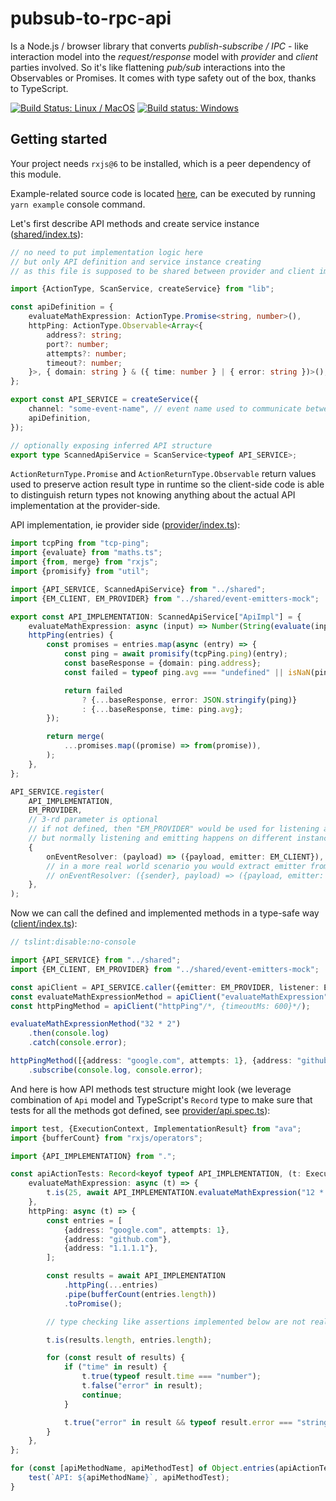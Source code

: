 # pubsub-to-rpc-api

Is a Node.js / browser library that converts _publish-subscribe / IPC_ - like interaction model into the _request/response_ model with _provider_ and _client_ parties involved. So it's like flattening _pub/sub_ interactions into the Observables or Promises. It comes with type safety out of the box, thanks to TypeScript.

[![Build Status: Linux / MacOS](https://travis-ci.org/vladimiry/pubsub-to-rpc-api.svg?branch=master)](https://travis-ci.org/vladimiry/pubsub-to-rpc-api) [![Build status: Windows](https://ci.appveyor.com/api/projects/status/5tk7cwgldmsd5r8n?svg=true)](https://ci.appveyor.com/project/vladimiry/pubsub-to-rpc-api)

## Getting started

Your project needs `rxjs@6` to be installed, which is a peer dependency of this module.

Example-related source code is located [here](src/example/readme), can be executed by running `yarn example` console command.

Let's first describe API methods and create service instance ([shared/index.ts](src/example/readme/shared/index.ts)):
```typescript
// no need to put implementation logic here
// but only API definition and service instance creating
// as this file is supposed to be shared between provider and client implementations

import {ActionType, ScanService, createService} from "lib";

const apiDefinition = {
    evaluateMathExpression: ActionType.Promise<string, number>(),
    httpPing: ActionType.Observable<Array<{
        address?: string;
        port?: number;
        attempts?: number;
        timeout?: number;
    }>, { domain: string } & ({ time: number } | { error: string })>(),
};

export const API_SERVICE = createService({
    channel: "some-event-name", // event name used to communicate between the event emitters
    apiDefinition,
});

// optionally exposing inferred API structure
export type ScannedApiService = ScanService<typeof API_SERVICE>;
```

`ActionReturnType.Promise` and `ActionReturnType.Observable` return values used to preserve action result type in runtime so the client-side code is able to distinguish return types not knowing anything about the actual API implementation at the provider-side.

API implementation, ie provider side ([provider/index.ts](src/example/readme/provider/index.ts)):
```typescript
import tcpPing from "tcp-ping";
import {evaluate} from "maths.ts";
import {from, merge} from "rxjs";
import {promisify} from "util";

import {API_SERVICE, ScannedApiService} from "../shared";
import {EM_CLIENT, EM_PROVIDER} from "../shared/event-emitters-mock";

export const API_IMPLEMENTATION: ScannedApiService["ApiImpl"] = {
    evaluateMathExpression: async (input) => Number(String(evaluate(input))),
    httpPing(entries) {
        const promises = entries.map(async (entry) => {
            const ping = await promisify(tcpPing.ping)(entry);
            const baseResponse = {domain: ping.address};
            const failed = typeof ping.avg === "undefined" || isNaN(ping.avg);

            return failed
                ? {...baseResponse, error: JSON.stringify(ping)}
                : {...baseResponse, time: ping.avg};
        });

        return merge(
            ...promises.map((promise) => from(promise)),
        );
    },
};

API_SERVICE.register(
    API_IMPLEMENTATION,
    EM_PROVIDER,
    // 3-rd parameter is optional
    // if not defined, then "EM_PROVIDER" would be used for listening and emitting
    // but normally listening and emitting happens on different instances, so specifying separate emitting instance as 3rd parameter
    {
        onEventResolver: (payload) => ({payload, emitter: EM_CLIENT}),
        // in a more real world scenario you would extract emitter from the payload, see Electron.js example:
        // onEventResolver: ({sender}, payload) => ({payload, emitter: {emit: sender.send.bind(sender)}}),
    },
);
```

Now we can call the defined and implemented methods in a type-safe way ([client/index.ts](src/example/readme/client/index.ts)):
```typescript
// tslint:disable:no-console

import {API_SERVICE} from "../shared";
import {EM_CLIENT, EM_PROVIDER} from "../shared/event-emitters-mock";

const apiClient = API_SERVICE.caller({emitter: EM_PROVIDER, listener: EM_CLIENT});
const evaluateMathExpressionMethod = apiClient("evaluateMathExpression"/*, {timeoutMs: 600}*/);
const httpPingMethod = apiClient("httpPing"/*, {timeoutMs: 600}*/);

evaluateMathExpressionMethod("32 * 2")
    .then(console.log)
    .catch(console.error);

httpPingMethod([{address: "google.com", attempts: 1}, {address: "github.com"}, {address: "1.1.1.1"}])
    .subscribe(console.log, console.error);
```

And here is how API methods test structure might look (we leverage combination of `Api` model and TypeScript's `Record` type to make sure that tests for all the methods got defined, see [provider/api.spec.ts](src/example/readme/provider/api.spec.ts)):
```typescript
import test, {ExecutionContext, ImplementationResult} from "ava";
import {bufferCount} from "rxjs/operators";

import {API_IMPLEMENTATION} from ".";

const apiActionTests: Record<keyof typeof API_IMPLEMENTATION, (t: ExecutionContext) => ImplementationResult> = {
    evaluateMathExpression: async (t) => {
        t.is(25, await API_IMPLEMENTATION.evaluateMathExpression("12 * 2 + 1"));
    },
    httpPing: async (t) => {
        const entries = [
            {address: "google.com", attempts: 1},
            {address: "github.com"},
            {address: "1.1.1.1"},
        ];

        const results = await API_IMPLEMENTATION
            .httpPing(...entries)
            .pipe(bufferCount(entries.length))
            .toPromise();

        // type checking like assertions implemented below are not really needed since TypeScript handles the type checking

        t.is(results.length, entries.length);

        for (const result of results) {
            if ("time" in result) {
                t.true(typeof result.time === "number");
                t.false("error" in result);
                continue;
            }

            t.true("error" in result && typeof result.error === "string");
        }
    },
};

for (const [apiMethodName, apiMethodTest] of Object.entries(apiActionTests)) {
    test(`API: ${apiMethodName}`, apiMethodTest);
}
```
